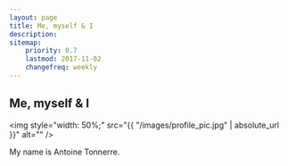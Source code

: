 ```yaml
---
layout: page
title: Me, myself & I
description: 
sitemap:
    priority: 0.7
    lastmod: 2017-11-02
    changefreq: weekly
---
```

## Me, myself & I

<span class="image left"><img style="width: 50%;" src="{{ "/images/profile_pic.jpg" | absolute_url }}" alt="" /></span>

My name is Antoine Tonnerre.

